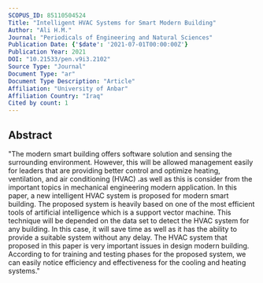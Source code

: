 ```yaml
---
SCOPUS_ID: 85110504524
Title: "Intelligent HVAC Systems for Smart Modern Building"
Author: "Ali H.M."
Journal: "Periodicals of Engineering and Natural Sciences"
Publication Date: {'$date': '2021-07-01T00:00:00Z'}
Publication Year: 2021
DOI: "10.21533/pen.v9i3.2102"
Source Type: "Journal"
Document Type: "ar"
Document Type Description: "Article"
Affiliation: "University of Anbar"
Affiliation Country: "Iraq"
Cited by count: 1
---
```


## Abstract
"The modern smart building offers software solution and sensing the surrounding environment. However, this will be allowed management easily for leaders that are providing better control and optimize heating, ventilation, and air conditioning (HVAC) ،as well as this is consider from the important topics in mechanical engineering modern application. In this paper, a new intelligent HVAC system is proposed for modern smart building. The proposed system is heavily based on one of the most efficient tools of artificial intelligence which is a support vector machine. This technique will be depended on the data set to detect the HVAC system for any building. In this case, it will save time as well as it has the ability to provide a suitable system without any delay. The HVAC system that proposed in this paper is very important issues in design modern building. According to for training and testing phases for the proposed system, we can easily notice efficiency and effectiveness for the cooling and heating systems."
